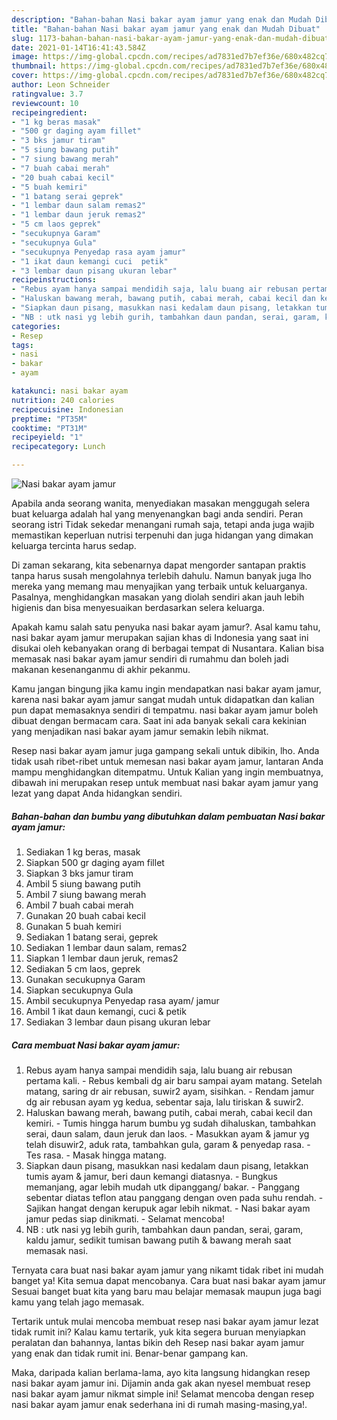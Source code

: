 ```yaml
---
description: "Bahan-bahan Nasi bakar ayam jamur yang enak dan Mudah Dibuat"
title: "Bahan-bahan Nasi bakar ayam jamur yang enak dan Mudah Dibuat"
slug: 1173-bahan-bahan-nasi-bakar-ayam-jamur-yang-enak-dan-mudah-dibuat
date: 2021-01-14T16:41:43.584Z
image: https://img-global.cpcdn.com/recipes/ad7831ed7b7ef36e/680x482cq70/nasi-bakar-ayam-jamur-foto-resep-utama.jpg
thumbnail: https://img-global.cpcdn.com/recipes/ad7831ed7b7ef36e/680x482cq70/nasi-bakar-ayam-jamur-foto-resep-utama.jpg
cover: https://img-global.cpcdn.com/recipes/ad7831ed7b7ef36e/680x482cq70/nasi-bakar-ayam-jamur-foto-resep-utama.jpg
author: Leon Schneider
ratingvalue: 3.7
reviewcount: 10
recipeingredient:
- "1 kg beras masak"
- "500 gr daging ayam fillet"
- "3 bks jamur tiram"
- "5 siung bawang putih"
- "7 siung bawang merah"
- "7 buah cabai merah"
- "20 buah cabai kecil"
- "5 buah kemiri"
- "1 batang serai geprek"
- "1 lembar daun salam remas2"
- "1 lembar daun jeruk remas2"
- "5 cm laos geprek"
- "secukupnya Garam"
- "secukupnya Gula"
- "secukupnya Penyedap rasa ayam jamur"
- "1 ikat daun kemangi cuci  petik"
- "3 lembar daun pisang ukuran lebar"
recipeinstructions:
- "Rebus ayam hanya sampai mendidih saja, lalu buang air rebusan pertama kali. Rebus kembali dg air baru sampai ayam matang. Setelah matang, saring dr air rebusan, suwir2 ayam, sisihkan. Rendam jamur dg air rebusan ayam yg kedua, sebentar saja, lalu tiriskan &amp; suwir2."
- "Haluskan bawang merah, bawang putih, cabai merah, cabai kecil dan kemiri. Tumis hingga harum bumbu yg sudah dihaluskan, tambahkan serai, daun salam, daun jeruk dan laos. Masukkan ayam &amp; jamur yg telah disuwir2, aduk rata, tambahkan gula, garam &amp; penyedap rasa. Tes rasa. Masak hingga matang."
- "Siapkan daun pisang, masukkan nasi kedalam daun pisang, letakkan tumis ayam &amp; jamur, beri daun kemangi diatasnya. Bungkus memanjang, agar lebih mudah utk dipanggang/ bakar. Panggang sebentar diatas teflon atau panggang dengan oven pada suhu rendah. Sajikan hangat dengan kerupuk agar lebih nikmat. Nasi bakar ayam jamur pedas siap dinikmati. Selamat mencoba!"
- "NB : utk nasi yg lebih gurih, tambahkan daun pandan, serai, garam, kaldu jamur, sedikit tumisan bawang putih &amp; bawang merah saat memasak nasi."
categories:
- Resep
tags:
- nasi
- bakar
- ayam

katakunci: nasi bakar ayam 
nutrition: 240 calories
recipecuisine: Indonesian
preptime: "PT35M"
cooktime: "PT31M"
recipeyield: "1"
recipecategory: Lunch

---
```



![Nasi bakar ayam jamur](https://img-global.cpcdn.com/recipes/ad7831ed7b7ef36e/680x482cq70/nasi-bakar-ayam-jamur-foto-resep-utama.jpg)

Apabila anda seorang wanita, menyediakan masakan menggugah selera buat keluarga adalah hal yang menyenangkan bagi anda sendiri. Peran seorang istri Tidak sekedar menangani rumah saja, tetapi anda juga wajib memastikan keperluan nutrisi terpenuhi dan juga hidangan yang dimakan keluarga tercinta harus sedap.

Di zaman  sekarang, kita sebenarnya dapat mengorder santapan praktis tanpa harus susah mengolahnya terlebih dahulu. Namun banyak juga lho mereka yang memang mau menyajikan yang terbaik untuk keluarganya. Pasalnya, menghidangkan masakan yang diolah sendiri akan jauh lebih higienis dan bisa menyesuaikan berdasarkan selera keluarga. 



Apakah kamu salah satu penyuka nasi bakar ayam jamur?. Asal kamu tahu, nasi bakar ayam jamur merupakan sajian khas di Indonesia yang saat ini disukai oleh kebanyakan orang di berbagai tempat di Nusantara. Kalian bisa memasak nasi bakar ayam jamur sendiri di rumahmu dan boleh jadi makanan kesenanganmu di akhir pekanmu.

Kamu jangan bingung jika kamu ingin mendapatkan nasi bakar ayam jamur, karena nasi bakar ayam jamur sangat mudah untuk didapatkan dan kalian pun dapat memasaknya sendiri di tempatmu. nasi bakar ayam jamur boleh dibuat dengan bermacam cara. Saat ini ada banyak sekali cara kekinian yang menjadikan nasi bakar ayam jamur semakin lebih nikmat.

Resep nasi bakar ayam jamur juga gampang sekali untuk dibikin, lho. Anda tidak usah ribet-ribet untuk memesan nasi bakar ayam jamur, lantaran Anda mampu menghidangkan ditempatmu. Untuk Kalian yang ingin membuatnya, dibawah ini merupakan resep untuk membuat nasi bakar ayam jamur yang lezat yang dapat Anda hidangkan sendiri.

<!--inarticleads1-->

##### Bahan-bahan dan bumbu yang dibutuhkan dalam pembuatan Nasi bakar ayam jamur:

1. Sediakan 1 kg beras, masak
1. Siapkan 500 gr daging ayam fillet
1. Siapkan 3 bks jamur tiram
1. Ambil 5 siung bawang putih
1. Ambil 7 siung bawang merah
1. Ambil 7 buah cabai merah
1. Gunakan 20 buah cabai kecil
1. Gunakan 5 buah kemiri
1. Sediakan 1 batang serai, geprek
1. Sediakan 1 lembar daun salam, remas2
1. Siapkan 1 lembar daun jeruk, remas2
1. Sediakan 5 cm laos, geprek
1. Gunakan secukupnya Garam
1. Siapkan secukupnya Gula
1. Ambil secukupnya Penyedap rasa ayam/ jamur
1. Ambil 1 ikat daun kemangi, cuci &amp; petik
1. Sediakan 3 lembar daun pisang ukuran lebar




<!--inarticleads2-->

##### Cara membuat Nasi bakar ayam jamur:

1. Rebus ayam hanya sampai mendidih saja, lalu buang air rebusan pertama kali. - Rebus kembali dg air baru sampai ayam matang. Setelah matang, saring dr air rebusan, suwir2 ayam, sisihkan. - Rendam jamur dg air rebusan ayam yg kedua, sebentar saja, lalu tiriskan &amp; suwir2.
1. Haluskan bawang merah, bawang putih, cabai merah, cabai kecil dan kemiri. - Tumis hingga harum bumbu yg sudah dihaluskan, tambahkan serai, daun salam, daun jeruk dan laos. - Masukkan ayam &amp; jamur yg telah disuwir2, aduk rata, tambahkan gula, garam &amp; penyedap rasa. - Tes rasa. - Masak hingga matang.
1. Siapkan daun pisang, masukkan nasi kedalam daun pisang, letakkan tumis ayam &amp; jamur, beri daun kemangi diatasnya. - Bungkus memanjang, agar lebih mudah utk dipanggang/ bakar. - Panggang sebentar diatas teflon atau panggang dengan oven pada suhu rendah. - Sajikan hangat dengan kerupuk agar lebih nikmat. - Nasi bakar ayam jamur pedas siap dinikmati. - Selamat mencoba!
1. NB : utk nasi yg lebih gurih, tambahkan daun pandan, serai, garam, kaldu jamur, sedikit tumisan bawang putih &amp; bawang merah saat memasak nasi.




Ternyata cara buat nasi bakar ayam jamur yang nikamt tidak ribet ini mudah banget ya! Kita semua dapat mencobanya. Cara buat nasi bakar ayam jamur Sesuai banget buat kita yang baru mau belajar memasak maupun juga bagi kamu yang telah jago memasak.

Tertarik untuk mulai mencoba membuat resep nasi bakar ayam jamur lezat tidak rumit ini? Kalau kamu tertarik, yuk kita segera buruan menyiapkan peralatan dan bahannya, lantas bikin deh Resep nasi bakar ayam jamur yang enak dan tidak rumit ini. Benar-benar gampang kan. 

Maka, daripada kalian berlama-lama, ayo kita langsung hidangkan resep nasi bakar ayam jamur ini. Dijamin anda gak akan nyesel membuat resep nasi bakar ayam jamur nikmat simple ini! Selamat mencoba dengan resep nasi bakar ayam jamur enak sederhana ini di rumah masing-masing,ya!.

